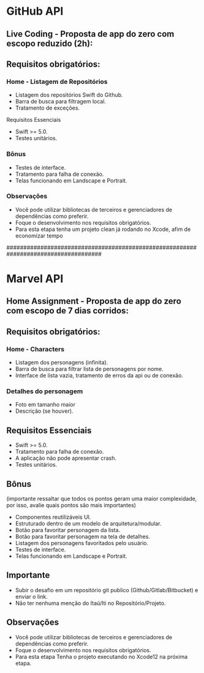 
# GitHub API
## Live Coding - Proposta de app do zero com escopo reduzido (2h):

## Requisitos obrigatórios:

### Home - Listagem de Repositórios
* Listagem dos repositórios Swift do Github.
* Barra de busca para filtragem local.
* Tratamento de exceções.

Requisitos Essenciais
* Swift >= 5.0.
* Testes unitários.

### Bônus
* Testes de interface. 
* Tratamento para falha de conexão. 
* Telas funcionando em Landscape e Portrait. 

### Observações
* Você pode utilizar bibliotecas de terceiros e gerenciadores de dependências como preferir. 
* Foque o desenvolvimento nos requisitos obrigatórios.
* Para esta etapa tenha um projeto clean já rodando no Xcode, afim de economizar tempo  

####################################################################################

# Marvel API
## Home Assignment - Proposta de app do zero com escopo de 7 dias corridos:

## Requisitos obrigatórios:

### Home - Characters
* Listagem dos personagens (infinita). 
* Barra de busca para filtrar lista de personagens por nome. 
* Interface de lista vazia, tratamento de erros da api ou de conexão. 

### Detalhes do personagem
* Foto em tamanho maior 
* Descrição (se houver). 

## Requisitos Essenciais
* Swift >= 5.0.
* Tratamento para falha de conexão. 
* A aplicação não pode apresentar crash. 
* Testes unitários. 

## Bônus 
(importante ressaltar que todos os pontos geram uma maior complexidade, por isso, avalie quais pontos são mais importantes)
* Componentes reutilizáveis UI. 
* Estruturado dentro de um modelo de arquitetura/modular. 
* Botão para favoritar personagem da lista. 
* Botão para favoritar personagem na tela de detalhes.
* Listagem dos personagens favoritados pelo usuário. 
* Testes de interface. 
* Telas funcionando em Landscape e Portrait. 

## Importante
* Subir o desafio em um repositório git publico (Github/Gitlab/Bitbucket) e enviar o link. 
* Não ter nenhuma menção do Itaú/Iti no Repositório/Projeto. 

## Observações
* Você pode utilizar bibliotecas de terceiros e gerenciadores de dependências como preferir. 
* Foque o desenvolvimento nos requisitos obrigatórios.
* Para esta etapa Tenha o projeto executando no Xcode12 na próxima etapa. 
